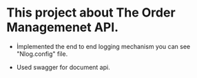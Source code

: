 # This project about The Order Managemenet API.

- İmplemented the end to end logging mechanism you can see "Nlog.config" file.

- Used swagger for document api.
